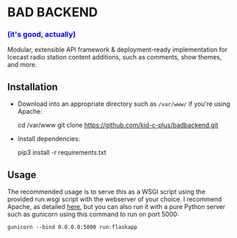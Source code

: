 # BAD BACKEND
### <span style="color: blue">(it's good, actually)</span>

Modular, extensible API framework & deployment-ready implementation for Icecast radio station content additions, such as comments, show themes, and more. 

## Installation

- Download into an appropriate directory such as `/var/www/` if you're using Apache:

    cd /var/www
    git clone https://github.com/kid-c-plus/badbackend.git 

- Install dependencies:

    pip3 install -r requirements.txt

## Usage

The recommended usage is to serve this as a WSGI script using the provided run.wsgi script with the webserver of your choice. I recommend Apache, as detailed [here](https://www.howtoforge.com/tutorial/python-apache-mod_wsgi_ubuntu/), but you can also run it with a pure Python server such as gunicorn using this command to run on port 5000:

    gunicorn --bind 0.0.0.0:5000 run:flaskapp


